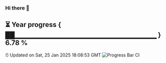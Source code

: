 ### Hi there 👋
⏳ Year progress { ██▁▁▁▁▁▁▁▁▁▁▁▁▁▁▁▁▁▁▁▁▁▁▁▁▁▁▁▁ } 6.78 %
---
⏰ Updated on Sat, 25 Jan 2025 18:08:53 GMT
![Progress Bar CI](https://github.com/Moyi321/Moyi321/workflows/Progress%20Bar%20CI/badge.svg)
